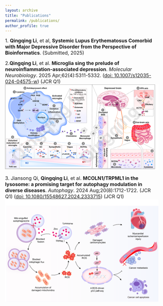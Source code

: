 ```yaml
---
layout: archive
title: "Publications"
permalink: /publications/
author_profile: true
---
```


<span style="font-size:16px;">1. **Qingqing Li**, et al, **Systemic Lupus Erythematosus Comorbid with Major Depressive Disorder from the Perspective of Bioinformatics**. (Submitted, 2025)</span>
<br> 

<span style="font-size:16px;">2.**Qingqing Li**, et al. **Microglia sing the prelude of neuroinflammation-associated depression**. _Molecular Neurobiology_. 2025 Apr;62(4):5311-5332. 
(<a href="https://pubmed.ncbi.nlm.nih.gov/39535682/">doi: 10.1007/s12035-024-04575-w</a>) (JCR Q1)</span>
<img src='/images/1.png' /><br> 

<span style="font-size:16px;">3. Jiansong Qi, **Qingqing Li**, et al. **MCOLN1/TRPML1 in the lysosome: a promising target for autophagy modulation in diverse diseases**. _Autophagy_. 2024 Aug;20(8):1712-1722. (JCR Q1)
(<a href="https://pubmed.ncbi.nlm.nih.gov/38522082/">doi: 10.1080/15548627.2024.2333715</a>) (JCR Q1)</span>
<img src='/images/6.png' /><br> 

